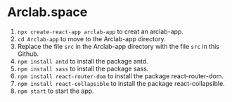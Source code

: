 # Arclab.space
1) `npx create-react-app arclab-app` to creat an arclab-app.
2) `cd Arclab-app` to move to the Arclab-app directory.
3) Replace the file `src` in the Arclab-app directory with the file `src` in this Github.
4) `npm install antd` to install the package antd.
5) `npm install sass` to install the package sass.
6) `npm install react-router-dom` to install the package react-router-dom.
7) `npm install react-collapsible` to install the package react-collapsible.
8) `npm start` to start the app.
